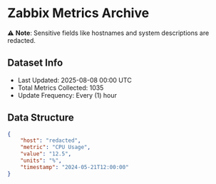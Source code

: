 # Zabbix Metrics Archive

⚠️ **Note**: Sensitive fields like hostnames and system descriptions are redacted.

## Dataset Info
- Last Updated: 2025-08-08 00:00 UTC
- Total Metrics Collected: 1035
- Update Frequency: Every (1) hour

## Data Structure
```json
{
    "host": "redacted",
    "metric": "CPU Usage",
    "value": "12.5",
    "units": "%",
    "timestamp": "2024-05-21T12:00:00"
}
```
